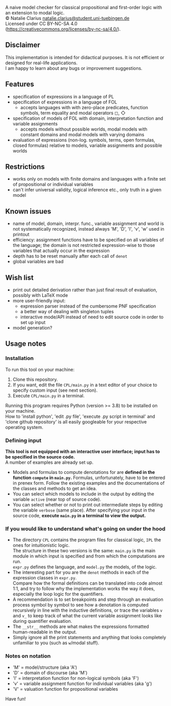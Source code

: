 A naive model checker for classical propositional and first-order logic with an extension to modal logic.  
© Natalie Clarius <natalie.clarius@student.uni-tuebingen.de>  
Licensed under CC BY-NC-SA 4.0 (https://creativecommons.org/licenses/by-nc-sa/4.0/).  

Disclaimer
----------
This implementation is intended for didactical purposes. It is not efficient or designed for real-life applications.  
I am happy to learn about any bugs or improvement suggestions.

Features
--------
 - specification of expressions in a language of PL
 - specification of expressions in a language of FOL
   - accepts languages with with zero-place predicates, function symbols, term equality and modal operators ◻, ◇
 - specification of models of FOL with domain, interpretation function and variable assignments
   - accepts models without possible worlds, modal models with constant domains and modal models with varying domains
 - evaluation of expressions (non-log. symbols, terms, open formulas, closed formulas)
   relative to models, variable assignments and possible worlds

Restrictions
------------
 - works only on models with finite domains and languages with a finite set of propositional or individual variables
 - can't infer universal validity, logical inference etc., only truth in a given model

Known issues
------------
 - name of model, domain, interpr. func., variable assignment and world is not systematically recognized,
   instead always 'M', 'D', 'I', 'v', 'w' used in printout
 - efficiency: assignment functions have to be specified on all variables of the language;
   the domain is not restricted expression-wise to those variables that actually occur in the expression
 - depth has to be reset manually after each call of `denot`
 - global variables are bad

Wish list
---------
 - print out detailed derivation rather than just final result of evaluation, possibly with LaTeX mode
 - more user-friendly input:
   - expression parser instead of the cumbersome PNF specification
   - a better way of dealing with singleton tuples
   - interactive mode/API instead of need to edit source code in order to set up input
 - model generation?

Usage notes
-----------

### Installation
To run this tool on your machine:
1. Clone this repository.
3. If you want, edit the file `CPL/main.py` in a text editor of your choice to specify custom input (see next section).
4. Execute `CPL/main.py` in a terminal.

Running this program requires Python (version >= 3.8) to be installed on your machine.  
How to 'install python', 'edit .py file', 'execute .py script in terminal' and 'clone github repository'
is all easily googleable for your respective operating system.

### Defining input
**This tool is not equipped with an interactive user interface; input has to be specified in the source code.**  
A number of examples are already set up.
- Models and formulas to compute denotations for are **defined in the function `compute` in `main.py`.**
  Formulas, unfortunately, have to be entered in prenex form.
  Follow the existing examples and the documentations of the classes and methods to get an idea.
- You can select which models to include in the output by editing the variable `active` (near top of source code).
- You can select whether or not to print out intermediate steps by editing the variable `verbose` (same place).
After specifying your input in the source code, **execute `main.py` in a terminal to view the output.**  

### If you would like to understand what's going on under the hood
- The directory `CPL` contains the program files for classical logic, `IPL` the ones for intuitionistic logic.  
  The structure in these two versions is the same:
  `main.py` is the main module in which input is specified and from which the computations are run.  
  `expr.py` defines the language, and `model.py` the models, of the logic.
- The interesting part for you are the `denot` methods in each of the expression classes in `expr.py`.  
  Compare how the formal definitions can be translated into code almost 1:1,
  and try to follow why the implementation works the way it does, especially the loop logic for the quantifiers.  
- A recommendation is to set breakpoints and step through an evaluation process symbol by symbol
  to see how a denotation is computed recursively in line with the inductive definitions,
  or trace the variables `v` and `v_` to keep track of what the current variable assignment looks like during 
  quantifier evaluation.  
- The `__str__` methods are what makes the expressions formatted human-readable in the output.  
- Simply ignore all the print statements and anything that looks completely unfamiliar to you (such as `w`/modal stuff).  

### Notes on notation
- 'M' = model/structure (aka 'A')
- 'D' = domain of discourse (aka 'M')
- 'I' = interpretation function for non-logical symbols (aka 'F')
- 'v' = variable assignment function for individual variables (aka 'g')
- 'V' = valuation function for propositional variables

Have fun!